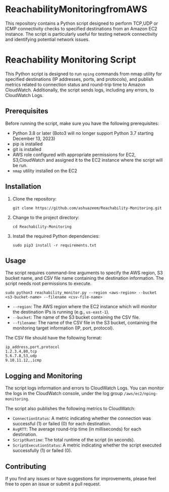 # ReachabilityMonitoringfromAWS
This repository contains a Python script designed to perform TCP,UDP or ICMP connectivity checks to specified destinations from an Amazon EC2 instance. The script is particularly useful for testing network connectivity and identifying potential network issues.

# Reachability Monitoring Script

This Python script is designed to run `nping` commands from nmap utility for specified destinations (IP addresses, ports, and protocols), and publish metrics related to connection status and round-trip time to Amazon CloudWatch. Additionally, the script sends logs, including any errors, to CloudWatch Logs.

## Prerequisites

Before running the script, make sure you have the following prerequisites:

- Python 3.8 or later (Boto3 will no longer support Python 3.7 starting December 13, 2023)
- pip is installed
- git is installed
- AWS role configured with appropriate permissions for EC2, S3,CloudWatch and assigned it to the EC2 instance where the script will be run.
- `nmap` utility installed on the EC2

## Installation

1. Clone the repository:

   ```
   git clone https://github.com/ashuazeem/Reachability-Monitoring.git
   ```

2. Change to the project directory:

   ```
   cd Reachability-Monitoring
   ```

3. Install the required Python dependencies:

   ```
   sudo pip3 install -r requirements.txt
   ```

## Usage

The script requires command-line arguments to specify the AWS region, S3 bucket name, and CSV file name containing the destination information. The script needs root permissions to execute.

```
sudo python3 reachability_monitor.py --region <aws-region> --bucket <s3-bucket-name> --filename <csv-file-name>
```

- `--region`: The AWS region where the EC2 instance which will monitor the destination IPs is running (e.g., `us-east-1`).
- `--bucket`: The name of the S3 bucket containing the CSV file.
- `--filename`: The name of the CSV file in the S3 bucket, containing the monitoring target information (IP, port, protocol).

The CSV file should have the following format:

```
ip_address,port,protocol
1.2.3.4,80,tcp
5.6.7.8,53,udp
9.10.11.12,,icmp
```

## Logging and Monitoring

The script logs information and errors to CloudWatch Logs. You can monitor the logs in the CloudWatch console, under the log group `/aws/ec2/nping-monitoring`.

The script also publishes the following metrics to CloudWatch:

- `ConnectionStatus`: A metric indicating whether the connection was successful (1) or failed (0) for each destination.
- `AvgRTT`: The average round-trip time (in milliseconds) for each destination.
- `ScriptRuntime`: The total runtime of the script (in seconds).
- `ScriptExecutionStatus`: A metric indicating whether the script executed successfully (1) or failed (0).

## Contributing

If you find any issues or have suggestions for improvements, please feel free to open an issue or submit a pull request.
